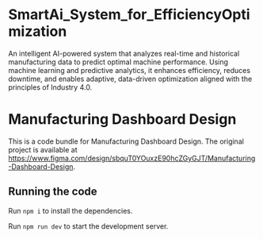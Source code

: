 # SmartAi_System_for_EfficiencyOptimization

An intelligent AI-powered system that analyzes real-time and historical manufacturing data to predict optimal machine performance. Using machine learning and predictive analytics, it enhances efficiency, reduces downtime, and enables adaptive, data-driven optimization aligned with the principles of Industry 4.0.

# Manufacturing Dashboard Design

This is a code bundle for Manufacturing Dashboard Design. The original project is available at https://www.figma.com/design/sbquT0YOuxzE90hcZGyGJT/Manufacturing-Dashboard-Design.

## Running the code

Run `npm i` to install the dependencies.

Run `npm run dev` to start the development server.
